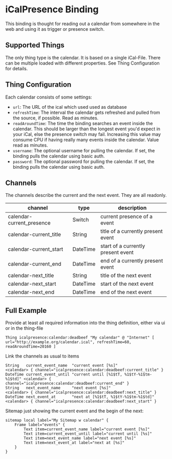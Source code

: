 # iCalPresence Binding

This binding is thought for reading out a calendar from somewhere in the web and using it as trigger or presence switch.

## Supported Things

The only thing type is the calendar. It is based on a single iCal-File. There can be multiple loaded with different properties. See Thing Configuration for details.

## Thing Configuration

Each calendar consists of some settings:

* `url`: The URL of the ical which used used as database
* `refreshTime`: The interval the calendar gets refreshed and pulled from the source, if possible. Read as minutes.
* `readAroundTime`: The time the binding searches an event inside the calendar. This should be larger than the longest event you'd expect in your iCal, else the presence switch may fail. Increasing this value may consume CPU if having really many events inside the calendar. Value read as minutes.
* `username`: The optional username for pulling the calendar. If set, the binding pulls the calendar using basic auth.
* `password`: The optional password for pulling the calendar. If set, the binding pulls the calendar using basic auth.

## Channels

The channels describe the current and the next event. They are all readonly.

| channel                    | type      | description                         |
|----------------------------|-----------|-------------------------------------|
| calendar-current_presence  | Switch    | current presence of a event         |
| calendar-current_title     | String    | title of a currently present event  |
| calendar-current_start     | DateTime  | start of a currently present event  |
| calendar-current_end       | DateTime  | end of a currently present event    |
| calendar-next_title        | String    | title of the next event             |
| calendar-next_start        | DateTime  | start of the next event             |
| calendar-next_end          | DateTime  | end of the next event               |

## Full Example

Provide at least all required information into the thing definition, either via ui or in the thing-file

    Thing icalpresence:calendar:deadbeef "My calendar" @ "Internet" [ url="http://example.org/calendar.ical", refreshTime=60, readAroundTime=20160 ]

Link the channels as usual to items

    String   current_event_name  "current event [%s]"                       <calendar> { channel="icalpresence:calendar:deadbeef:current_title" }
    DateTime current_event_until "current until [%1$tT, %1$tY-%1$tm-%1$td]" <calendar> { channel="icalpresence:calendar:deadbeef:current_end" }
    String   next_event_name     "next event [%s]"                          <calendar> { channel="icalpresence:calendar:deadbeef:next_title" }
    DateTime next_event_at       "next at [%1$tT, %1$tY-%1$tm-%1$td]"       <calendar> { channel="icalpresence:calendar:deadbeef:next_start" }

Sitemap just showing the current event and the begin of the next:

    sitemap local label="My Sitemap w calendar" {
        Frame label="events" {
            Text item=current_event_name label="current event [%s]"
            Text item=current_event_until label="current until [%s]"
            Text item=next_event_name label="next event [%s]"
            Text item=next_event_at label="next at [%s]"
        }
    }